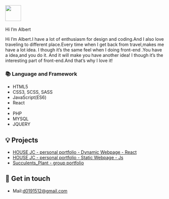 ## <img width="50px" src="https://raw.githubusercontent.com/ms314006/ms314006/basic/resource/gqsm.png" />

Hi I’m Albert

Hi I’m Albert.I have a lot of enthusiasm for design and coding.And I also love traveling to different place.Every time  when I get back from travel,makes me have a lot idea. I though it’s the same feel when I doing front-end .You have a idea,and you do it. And it will make you have another idea! I though it’s the interesting part of front-end.And that’s why I love it!

### 📚 Language and Framework
- HTML5
- CSS3, SCSS, SASS
- JavaScript(ES6)
- React
- 
- PHP
- MYSQL
- JQUERY

## 💡 Projects
- [HOUSE JC - personal portfolio - Dynamic Webpage - React ](https://a40796.github.io/HOUSE-JC/#/)
- [HOUSE JC - personal portfolio - Static Webpage - Js](https://a40796.github.io/houseJC/html/index.html)
- [Succulents_Plant - group portfolio ](https://tibamef2e.com/ted102/project/g2/index.html)

## 🔗 Get in touch
- Mail:d0191512@gmail.com

